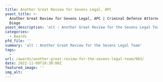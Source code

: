 ```yaml
---
title: Another Great Review for Sevens Legal, APC
yoast_title: >-
  Another Great Review for Sevens Legal, APC | Criminal Defense Attorney San
  Diego
yoast_description: 'alt : Another Great Review for the Sevens Legal Team'
categories:
  - Awards
pfd_file: ''
summary: 'alt : Another Great Review for the Sevens Legal Team'
tags:
  -
url: /awards/another-great-review-for-the-sevens-legal-team/903/
date: 2022-11-09T18:30:00Z
featured_image: ''
img_alt:
---
```

